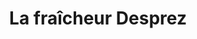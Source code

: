 ---
title: "La fraîcheur Desprez"
url: /lamballe-armor/la-fraicheur-desprez/
shop: Gemüse & Obst
---